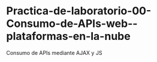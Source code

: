 # Practica-de-laboratorio-00-Consumo-de-APIs-web--plataformas-en-la-nube
Consumo de APIs mediante AJAX y JS
